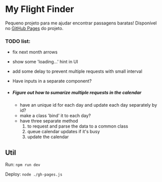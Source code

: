 # My Flight Finder

Pequeno projeto para me ajudar encontrar passagens baratas!
Disponível no [GitHub Pages](https://dandandandaann.github.io/MyFlightFinder/) do projeto.

### TODO list:

- fix next month arrows
- show some 'loading...' hint in UI
- add some delay to prevent multiple requests with small interval
- Have inputs in a separate component?

- ##### Figure out how to sumarize multiple requests in the calendar
    - have an unique id for each day and update each day separately by id?
    - make a class 'bind' it to each day?
    - have three separate method
        1. to request and parse the data to a common class
        2. queue calendar updates if it's busy  
        3. update the calendar

## Util

Run: `npm run dev`

Deploy: `node ./gh-pages.js`